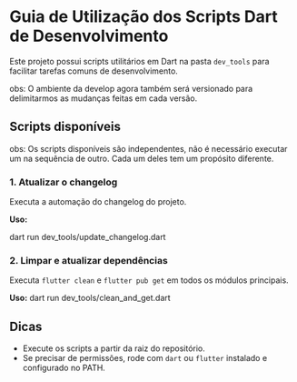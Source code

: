 # Guia de Utilização dos Scripts Dart de Desenvolvimento

Este projeto possui scripts utilitários em Dart na pasta `dev_tools` para facilitar tarefas comuns de desenvolvimento.

obs: O ambiente da develop agora também será versionado para delimitarmos as mudanças feitas em cada versão.

## Scripts disponíveis

obs: Os scripts disponíveis são independentes, não é necessário executar um na sequência de outro. Cada um deles tem um propósito diferente.

### 1. Atualizar o changelog
Executa a automação do changelog do projeto.

**Uso:**

dart run dev_tools/update_changelog.dart


### 2. Limpar e atualizar dependências
Executa `flutter clean` e `flutter pub get` em todos os módulos principais.

**Uso:**
dart run dev_tools/clean_and_get.dart

## Dicas
- Execute os scripts a partir da raiz do repositório.
- Se precisar de permissões, rode com `dart` ou `flutter` instalado e configurado no PATH.

